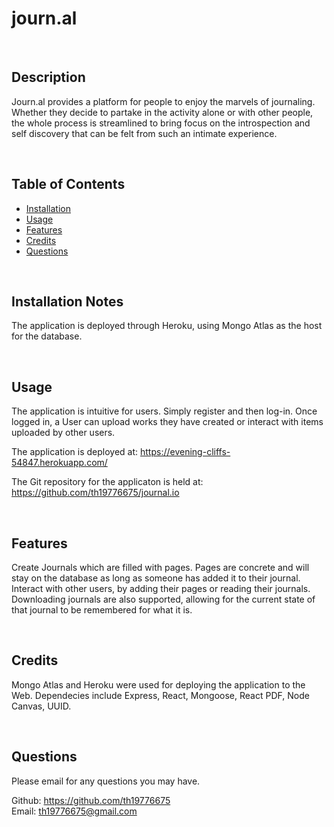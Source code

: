 # journ.al

<br>

## Description

Journ.al provides a platform for people to enjoy the marvels of journaling. Whether they decide to partake in the activity alone or with other people, the whole process is streamlined to bring focus on the introspection and self discovery that can be felt from such an intimate experience. 

<br>
  
## Table of Contents

- [Installation](#installation-notes)
- [Usage](#usage)
- [Features](#features)
- [Credits](#credits)
- [Questions](#questions)


<br>

## Installation Notes  

  The application is deployed through Heroku, using Mongo Atlas as the host for the database.   

<br>

## Usage 

  The application is intuitive for users.  Simply register and then log-in.  Once logged in, a User can upload works they have created or interact with items uploaded by other users.   

  The application is deployed at:  https://evening-cliffs-54847.herokuapp.com/
  <br>

  The Git repository for the applicaton is held at:  https://github.com/th19776675/journal.io

<br>

## Features  

  Create Journals which are filled with pages. Pages are concrete and will stay on the database as long as someone has added it to their journal. Interact with other users, by adding their pages or reading their journals. Downloading journals are also supported, allowing for the current state of that journal to be remembered for what it is.    

<br>

## Credits  

  Mongo Atlas and Heroku were used for deploying the application to the Web. Dependecies include Express, React, Mongoose, React PDF, Node Canvas, UUID.

<br>

## Questions
Please email for any questions you may have.   

Github: https://github.com/th19776675  
Email: th19776675@gmail.com 
